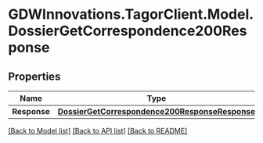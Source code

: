 # GDWInnovations.TagorClient.Model.DossierGetCorrespondence200Response

## Properties

Name | Type | Description | Notes
------------ | ------------- | ------------- | -------------
**Response** | [**DossierGetCorrespondence200ResponseResponse**](DossierGetCorrespondence200ResponseResponse.md) |  | [optional] 

[[Back to Model list]](../README.md#documentation-for-models) [[Back to API list]](../README.md#documentation-for-api-endpoints) [[Back to README]](../README.md)

